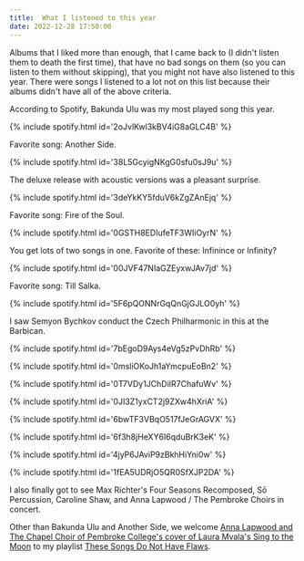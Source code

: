 ```yaml
---
title:  What I listened to this year
date: 2022-12-28 17:50:00
---
```


Albums that I liked more than enough, that I came back to (I didn't listen them to death the first time), that have no bad songs on them (so you can listen to them without skipping), that you might not have also listened to this year. There were songs I listened to a lot not on this list because their albums didn't have all of the above criteria.

According to Spotify, Bakunda Ulu was my most played song this year.

{% include spotify.html id='2oJvlKwl3kBV4iG8aGLC4B' %}

Favorite song: Another Side.

{% include spotify.html id='38L5GcyigNKgG0sfu0sJ9u' %}

The deluxe release with acoustic versions was a pleasant surprise.

{% include spotify.html id='3deYkKY5fduV6kZgZAnEjq' %}

Favorite song: Fire of the Soul.

{% include spotify.html id='0GSTH8EDIufeTF3WIiOyrN' %}

You get lots of two songs in one. Favorite of these: Infinince or Infinity?

{% include spotify.html id='00JVF47NIaGZEyxwJAv7jd' %}

Favorite song: Till Salka.

{% include spotify.html id='5F6pQONNrGqQnGjGJLO0yh' %}

I saw Semyon Bychkov conduct the Czech Philharmonic in this at the Barbican.

{% include spotify.html id='7bEgoD9Ays4eVg5zPvDhRb' %}

{% include spotify.html id='0msliOKoJh1aYmcpuEoBn2' %}

{% include spotify.html id='0T7VDy1JChDiIR7ChafuWv' %}

{% include spotify.html id='0JI3Z1yxCT2j9ZXw4hXriA' %}

{% include spotify.html id='6bwTF3VBqO517fJeGrAGVX' %}

{% include spotify.html id='6f3h8jHeXY6I6qduBrK3eK' %}

{% include spotify.html id='4jyP6JAviP9zBkhHiYni0w' %}

{% include spotify.html id='1fEA5UDRjO5QR0SfXJP2DA' %}

I also finally got to see Max Richter's Four Seasons Recomposed, S&#333; Percussion, Caroline Shaw, and Anna Lapwood / The Pembroke Choirs in concert.

Other than Bakunda Ulu and Another Side, we welcome [Anna Lapwood and The Chapel Choir of Pembroke College's cover of Laura Mvala's Sing to the Moon](https://open.spotify.com/track/1DFGBpiFXSIecmDhmyWhLJ?si=dd0366b514f04629) to my playlist [These Songs Do Not Have Flaws](https://open.spotify.com/playlist/6CFotAZGG30wEw8q5ktupa?si=b2c20866c9ad4066).
